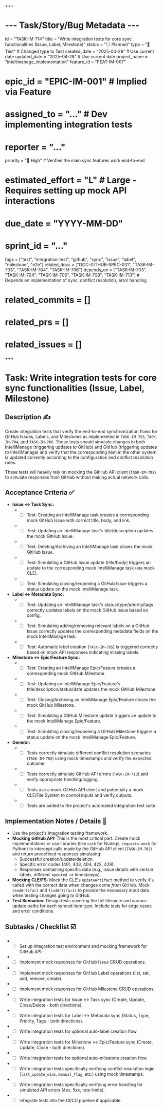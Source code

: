 +++
# --- Task/Story/Bug Metadata ---
id = "TASK-IM-714"
title = "Write integration tests for core sync functionalities (Issue, Label, Milestone)"
status = "⚪️ Planned"
type = "🧪 Test" # Changed type to Test
created_date = "2025-04-28" # Use current date
updated_date = "2025-04-28" # Use current date
project_name = "intellimanage_implementation"
feature_id = "FEAT-IM-007"
# epic_id = "EPIC-IM-001" # Implied via Feature
# assigned_to = "..." # Dev implementing integration tests
# reporter = "..."
priority = "🔼 High" # Verifies the main sync features work end-to-end
# estimated_effort = "L" # Large - Requires setting up mock API interactions
# due_date = "YYYY-MM-DD"
# sprint_id = "..."
tags = ["test", "integration-test", "github", "sync", "issue", "label", "milestone", "e2e"]
related_docs = ["DOC-GITHUB-SPEC-001", "TASK-IM-703", "TASK-IM-704", "TASK-IM-706"]
depends_on = ["TASK-IM-703", "TASK-IM-704", "TASK-IM-706", "TASK-IM-708", "TASK-IM-713"] # Depends on implementation of sync, conflict resolution, error handling
# related_commits = []
# related_prs = []
# related_issues = []
+++

# Task: Write integration tests for core sync functionalities (Issue, Label, Milestone)

## Description ✍️

Create integration tests that verify the end-to-end synchronization flows for GitHub Issues, Labels, and Milestones as implemented in `TASK-IM-703`, `TASK-IM-704`, and `TASK-IM-706`. These tests should simulate changes in both IntelliManage (triggering updates *to* GitHub) and GitHub (triggering updates *to* IntelliManage) and verify that the corresponding item in the other system is updated correctly according to the configuration and conflict resolution rules.

These tests will heavily rely on mocking the GitHub API client (`TASK-IM-702`) to simulate responses from GitHub without making actual network calls.

## Acceptance Criteria ✅

*   **Issue <-> Task Sync:**
    *   - [ ] Test: Creating an IntelliManage task creates a corresponding mock GitHub Issue with correct title, body, and link.
    *   - [ ] Test: Updating an IntelliManage task's title/description updates the mock GitHub Issue.
    *   - [ ] Test: Deleting/Archiving an IntelliManage task closes the mock GitHub Issue.
    *   - [ ] Test: Simulating a GitHub Issue update (title/body) triggers an update to the corresponding mock IntelliManage task (via mock CLE).
    *   - [ ] Test: Simulating closing/reopening a GitHub Issue triggers a status update on the mock IntelliManage task.
*   **Label <-> Metadata Sync:**
    *   - [ ] Test: Updating an IntelliManage task's status/type/priority/tags correctly updates labels on the mock GitHub Issue based on config.
    *   - [ ] Test: Simulating adding/removing relevant labels on a GitHub Issue correctly updates the corresponding metadata fields on the mock IntelliManage task.
    *   - [ ] Test: Automatic label creation (`TASK-IM-705`) is triggered correctly based on mock API responses indicating missing labels.
*   **Milestone <-> Epic/Feature Sync:**
    *   - [ ] Test: Creating an IntelliManage Epic/Feature creates a corresponding mock GitHub Milestone.
    *   - [ ] Test: Updating an IntelliManage Epic/Feature's title/description/status/date updates the mock GitHub Milestone.
    *   - [ ] Test: Closing/Archiving an IntelliManage Epic/Feature closes the mock GitHub Milestone.
    *   - [ ] Test: Simulating a GitHub Milestone update triggers an update to the mock IntelliManage Epic/Feature.
    *   - [ ] Test: Simulating closing/reopening a GitHub Milestone triggers a status update on the mock IntelliManage Epic/Feature.
*   **General:**
    *   - [ ] Tests correctly simulate different conflict resolution scenarios (`TASK-IM-708`) using mock timestamps and verify the expected outcome.
    *   - [ ] Tests correctly simulate GitHub API errors (`TASK-IM-713`) and verify appropriate handling/logging.
    *   - [ ] Tests use a mock GitHub API client and potentially a mock CLE/File System to control inputs and verify outputs.
    *   - [ ] Tests are added to the project's automated integration test suite.

## Implementation Notes / Details 📝

*   Use the project's integration testing framework.
*   **Mocking GitHub API:** This is the most critical part. Create mock implementations or use libraries (like `nock` for Node.js, `requests-mock` for Python) to intercept calls made by the GitHub API client (`TASK-IM-702`) and return predefined responses simulating:
    *   Successful creation/update/deletion.
    *   Specific error codes (401, 403, 404, 422, 429).
    *   Responses containing specific data (e.g., issue details with certain labels, different `updated_at` timestamps).
*   **Mocking CLE/FS:** Mock the CLE's `updateArtifact` method to verify it's called with the correct data when changes come *from* GitHub. Mock `readArtifact` and `findArtifacts` to provide the necessary input data when testing changes going *to* GitHub.
*   **Test Scenarios:** Design tests covering the full lifecycle and various update paths for each synced item type. Include tests for edge cases and error conditions.

## Subtasks / Checklist ☑️

*   - [ ] Set up integration test environment and mocking framework for GitHub API.
*   - [ ] Implement mock responses for GitHub Issue CRUD operations.
*   - [ ] Implement mock responses for GitHub Label operations (list, set, add, remove, create).
*   - [ ] Implement mock responses for GitHub Milestone CRUD operations.
*   - [ ] Write integration tests for Issue <-> Task sync (Create, Update, Close/Delete - both directions).
*   - [ ] Write integration tests for Label <-> Metadata sync (Status, Type, Priority, Tags - both directions).
*   - [ ] Write integration tests for optional auto-label creation flow.
*   - [ ] Write integration tests for Milestone <-> Epic/Feature sync (Create, Update, Close - both directions).
*   - [ ] Write integration tests for optional auto-milestone creation flow.
*   - [ ] Write integration tests specifically verifying conflict resolution logic (`last_update_wins`, `manual_flag`, etc.) using mock timestamps.
*   - [ ] Write integration tests specifically verifying error handling for simulated API errors (4xx, 5xx, rate limits).
*   - [ ] Integrate tests into the CI/CD pipeline if applicable.